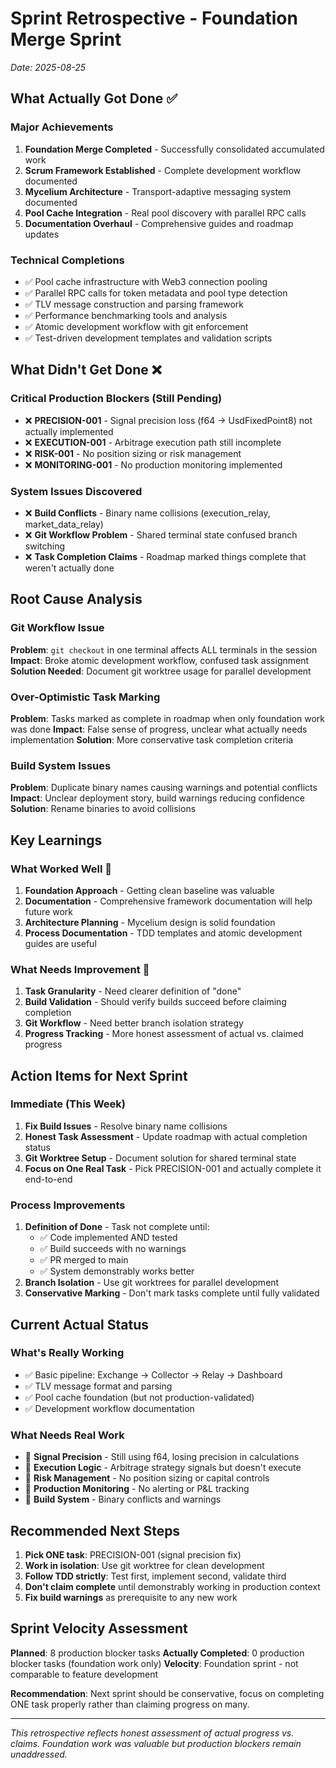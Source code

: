 # Sprint Retrospective - Foundation Merge Sprint
*Date: 2025-08-25*

## What Actually Got Done ✅

### Major Achievements
1. **Foundation Merge Completed** - Successfully consolidated accumulated work
2. **Scrum Framework Established** - Complete development workflow documented
3. **Mycelium Architecture** - Transport-adaptive messaging system documented
4. **Pool Cache Integration** - Real pool discovery with parallel RPC calls
5. **Documentation Overhaul** - Comprehensive guides and roadmap updates

### Technical Completions
- ✅ Pool cache infrastructure with Web3 connection pooling
- ✅ Parallel RPC calls for token metadata and pool type detection
- ✅ TLV message construction and parsing framework
- ✅ Performance benchmarking tools and analysis
- ✅ Atomic development workflow with git enforcement
- ✅ Test-driven development templates and validation scripts

## What Didn't Get Done ❌

### Critical Production Blockers (Still Pending)
- ❌ **PRECISION-001** - Signal precision loss (f64 → UsdFixedPoint8) not actually implemented
- ❌ **EXECUTION-001** - Arbitrage execution path still incomplete
- ❌ **RISK-001** - No position sizing or risk management
- ❌ **MONITORING-001** - No production monitoring implemented

### System Issues Discovered
- ❌ **Build Conflicts** - Binary name collisions (execution_relay, market_data_relay)
- ❌ **Git Workflow Problem** - Shared terminal state confused branch switching
- ❌ **Task Completion Claims** - Roadmap marked things complete that weren't actually done

## Root Cause Analysis

### Git Workflow Issue
**Problem**: `git checkout` in one terminal affects ALL terminals in the session
**Impact**: Broke atomic development workflow, confused task assignment
**Solution Needed**: Document git worktree usage for parallel development

### Over-Optimistic Task Marking
**Problem**: Tasks marked as complete in roadmap when only foundation work was done
**Impact**: False sense of progress, unclear what actually needs implementation
**Solution**: More conservative task completion criteria

### Build System Issues
**Problem**: Duplicate binary names causing warnings and potential conflicts
**Impact**: Unclear deployment story, build warnings reducing confidence
**Solution**: Rename binaries to avoid collisions

## Key Learnings

### What Worked Well 🎯
1. **Foundation Approach** - Getting clean baseline was valuable
2. **Documentation** - Comprehensive framework documentation will help future work
3. **Architecture Planning** - Mycelium design is solid foundation
4. **Process Documentation** - TDD templates and atomic development guides are useful

### What Needs Improvement 🔧
1. **Task Granularity** - Need clearer definition of "done"
2. **Build Validation** - Should verify builds succeed before claiming completion
3. **Git Workflow** - Need better branch isolation strategy
4. **Progress Tracking** - More honest assessment of actual vs. claimed progress

## Action Items for Next Sprint

### Immediate (This Week)
1. **Fix Build Issues** - Resolve binary name collisions
2. **Honest Task Assessment** - Update roadmap with actual completion status
3. **Git Worktree Setup** - Document solution for shared terminal state
4. **Focus on One Real Task** - Pick PRECISION-001 and actually complete it end-to-end

### Process Improvements
1. **Definition of Done** - Task not complete until:
   - ✅ Code implemented AND tested
   - ✅ Build succeeds with no warnings
   - ✅ PR merged to main
   - ✅ System demonstrably works better
2. **Branch Isolation** - Use git worktrees for parallel development
3. **Conservative Marking** - Don't mark tasks complete until fully validated

## Current Actual Status

### What's Really Working
- ✅ Basic pipeline: Exchange → Collector → Relay → Dashboard
- ✅ TLV message format and parsing
- ✅ Pool cache foundation (but not production-validated)
- ✅ Development workflow documentation

### What Needs Real Work
- 🔴 **Signal Precision** - Still using f64, losing precision in calculations
- 🔴 **Execution Logic** - Arbitrage strategy signals but doesn't execute
- 🔴 **Risk Management** - No position sizing or capital controls
- 🔴 **Production Monitoring** - No alerting or P&L tracking
- 🔴 **Build System** - Binary conflicts and warnings

## Recommended Next Steps

1. **Pick ONE task**: PRECISION-001 (signal precision fix)
2. **Work in isolation**: Use git worktree for clean development
3. **Follow TDD strictly**: Test first, implement second, validate third
4. **Don't claim complete** until demonstrably working in production context
5. **Fix build warnings** as prerequisite to any new work

## Sprint Velocity Assessment

**Planned**: 8 production blocker tasks
**Actually Completed**: 0 production blocker tasks (foundation work only)
**Velocity**: Foundation sprint - not comparable to feature development

**Recommendation**: Next sprint should be conservative, focus on completing ONE task properly rather than claiming progress on many.

---

*This retrospective reflects honest assessment of actual progress vs. claims. Foundation work was valuable but production blockers remain unaddressed.*

